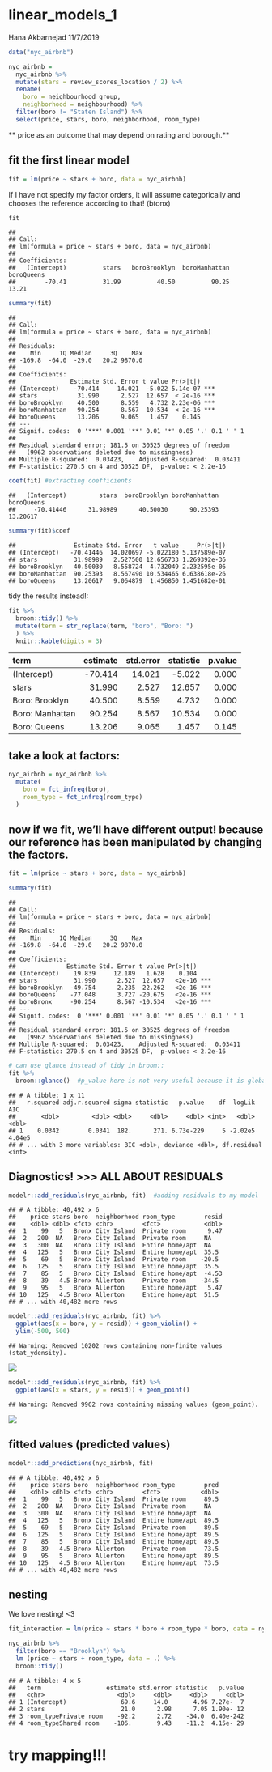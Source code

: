 linear\_models\_1
================
Hana Akbarnejad
11/7/2019

``` r
data("nyc_airbnb")

nyc_airbnb = 
  nyc_airbnb %>% 
  mutate(stars = review_scores_location / 2) %>% 
  rename(
    boro = neighbourhood_group,
    neighborhood = neighbourhood) %>% 
  filter(boro != "Staten Island") %>% 
  select(price, stars, boro, neighborhood, room_type)
```

\*\* price as an outcome that may depend on rating and borough.\*\*

## fit the first linear model

``` r
fit = lm(price ~ stars + boro, data = nyc_airbnb)
```

If I have not specify my factor orders, it will assume categorically and
chooses the reference according to that\! (btonx)

``` r
fit
```

    ## 
    ## Call:
    ## lm(formula = price ~ stars + boro, data = nyc_airbnb)
    ## 
    ## Coefficients:
    ##   (Intercept)          stars   boroBrooklyn  boroManhattan     boroQueens  
    ##        -70.41          31.99          40.50          90.25          13.21

``` r
summary(fit)
```

    ## 
    ## Call:
    ## lm(formula = price ~ stars + boro, data = nyc_airbnb)
    ## 
    ## Residuals:
    ##    Min     1Q Median     3Q    Max 
    ## -169.8  -64.0  -29.0   20.2 9870.0 
    ## 
    ## Coefficients:
    ##               Estimate Std. Error t value Pr(>|t|)    
    ## (Intercept)    -70.414     14.021  -5.022 5.14e-07 ***
    ## stars           31.990      2.527  12.657  < 2e-16 ***
    ## boroBrooklyn    40.500      8.559   4.732 2.23e-06 ***
    ## boroManhattan   90.254      8.567  10.534  < 2e-16 ***
    ## boroQueens      13.206      9.065   1.457    0.145    
    ## ---
    ## Signif. codes:  0 '***' 0.001 '**' 0.01 '*' 0.05 '.' 0.1 ' ' 1
    ## 
    ## Residual standard error: 181.5 on 30525 degrees of freedom
    ##   (9962 observations deleted due to missingness)
    ## Multiple R-squared:  0.03423,    Adjusted R-squared:  0.03411 
    ## F-statistic: 270.5 on 4 and 30525 DF,  p-value: < 2.2e-16

``` r
coef(fit) #extracting coefficients
```

    ##   (Intercept)         stars  boroBrooklyn boroManhattan    boroQueens 
    ##     -70.41446      31.98989      40.50030      90.25393      13.20617

``` r
summary(fit)$coef
```

    ##                Estimate Std. Error   t value     Pr(>|t|)
    ## (Intercept)   -70.41446  14.020697 -5.022180 5.137589e-07
    ## stars          31.98989   2.527500 12.656733 1.269392e-36
    ## boroBrooklyn   40.50030   8.558724  4.732049 2.232595e-06
    ## boroManhattan  90.25393   8.567490 10.534465 6.638618e-26
    ## boroQueens     13.20617   9.064879  1.456850 1.451682e-01

tidy the results instead\!:

``` r
fit %>% 
  broom::tidy() %>% 
  mutate(term = str_replace(term, "boro", "Boro: ")
  ) %>% 
  knitr::kable(digits = 3)
```

| term            | estimate | std.error | statistic | p.value |
| :-------------- | -------: | --------: | --------: | ------: |
| (Intercept)     | \-70.414 |    14.021 |   \-5.022 |   0.000 |
| stars           |   31.990 |     2.527 |    12.657 |   0.000 |
| Boro: Brooklyn  |   40.500 |     8.559 |     4.732 |   0.000 |
| Boro: Manhattan |   90.254 |     8.567 |    10.534 |   0.000 |
| Boro: Queens    |   13.206 |     9.065 |     1.457 |   0.145 |

## take a look at factors:

``` r
nyc_airbnb = nyc_airbnb %>% 
  mutate(
    boro = fct_infreq(boro),
    room_type = fct_infreq(room_type)
  )
```

## now if we fit, we’ll have different output\! because our reference has been manipulated by changing the factors.

``` r
fit = lm(price ~ stars + boro, data = nyc_airbnb)

summary(fit)
```

    ## 
    ## Call:
    ## lm(formula = price ~ stars + boro, data = nyc_airbnb)
    ## 
    ## Residuals:
    ##    Min     1Q Median     3Q    Max 
    ## -169.8  -64.0  -29.0   20.2 9870.0 
    ## 
    ## Coefficients:
    ##              Estimate Std. Error t value Pr(>|t|)    
    ## (Intercept)    19.839     12.189   1.628    0.104    
    ## stars          31.990      2.527  12.657   <2e-16 ***
    ## boroBrooklyn  -49.754      2.235 -22.262   <2e-16 ***
    ## boroQueens    -77.048      3.727 -20.675   <2e-16 ***
    ## boroBronx     -90.254      8.567 -10.534   <2e-16 ***
    ## ---
    ## Signif. codes:  0 '***' 0.001 '**' 0.01 '*' 0.05 '.' 0.1 ' ' 1
    ## 
    ## Residual standard error: 181.5 on 30525 degrees of freedom
    ##   (9962 observations deleted due to missingness)
    ## Multiple R-squared:  0.03423,    Adjusted R-squared:  0.03411 
    ## F-statistic: 270.5 on 4 and 30525 DF,  p-value: < 2.2e-16

``` r
# can use glance instead of tidy in broom::
fit %>% 
  broom::glance()  #p_value here is not very useful because it is global, but p_value in broom::tidy is pairwise and useful!
```

    ## # A tibble: 1 x 11
    ##   r.squared adj.r.squared sigma statistic   p.value    df  logLik    AIC
    ##       <dbl>         <dbl> <dbl>     <dbl>     <dbl> <int>   <dbl>  <dbl>
    ## 1    0.0342        0.0341  182.      271. 6.73e-229     5 -2.02e5 4.04e5
    ## # ... with 3 more variables: BIC <dbl>, deviance <dbl>, df.residual <int>

## Diagnostics\! \>\>\> ALL ABOUT RESIDUALS

``` r
modelr::add_residuals(nyc_airbnb, fit)  #adding residuals to my model
```

    ## # A tibble: 40,492 x 6
    ##    price stars boro  neighborhood room_type        resid
    ##    <dbl> <dbl> <fct> <chr>        <fct>            <dbl>
    ##  1    99   5   Bronx City Island  Private room      9.47
    ##  2   200  NA   Bronx City Island  Private room     NA   
    ##  3   300  NA   Bronx City Island  Entire home/apt  NA   
    ##  4   125   5   Bronx City Island  Entire home/apt  35.5 
    ##  5    69   5   Bronx City Island  Private room    -20.5 
    ##  6   125   5   Bronx City Island  Entire home/apt  35.5 
    ##  7    85   5   Bronx City Island  Entire home/apt  -4.53
    ##  8    39   4.5 Bronx Allerton     Private room    -34.5 
    ##  9    95   5   Bronx Allerton     Entire home/apt   5.47
    ## 10   125   4.5 Bronx Allerton     Entire home/apt  51.5 
    ## # ... with 40,482 more rows

``` r
modelr::add_residuals(nyc_airbnb, fit) %>% 
  ggplot(aes(x = boro, y = resid)) + geom_violin() +
  ylim(-500, 500)
```

    ## Warning: Removed 10202 rows containing non-finite values (stat_ydensity).

![](linear_models_1_files/figure-gfm/unnamed-chunk-7-1.png)<!-- -->

``` r
modelr::add_residuals(nyc_airbnb, fit) %>% 
  ggplot(aes(x = stars, y = resid)) + geom_point()
```

    ## Warning: Removed 9962 rows containing missing values (geom_point).

![](linear_models_1_files/figure-gfm/unnamed-chunk-7-2.png)<!-- -->

## fitted values (predicted values)

``` r
modelr::add_predictions(nyc_airbnb, fit)
```

    ## # A tibble: 40,492 x 6
    ##    price stars boro  neighborhood room_type        pred
    ##    <dbl> <dbl> <fct> <chr>        <fct>           <dbl>
    ##  1    99   5   Bronx City Island  Private room     89.5
    ##  2   200  NA   Bronx City Island  Private room     NA  
    ##  3   300  NA   Bronx City Island  Entire home/apt  NA  
    ##  4   125   5   Bronx City Island  Entire home/apt  89.5
    ##  5    69   5   Bronx City Island  Private room     89.5
    ##  6   125   5   Bronx City Island  Entire home/apt  89.5
    ##  7    85   5   Bronx City Island  Entire home/apt  89.5
    ##  8    39   4.5 Bronx Allerton     Private room     73.5
    ##  9    95   5   Bronx Allerton     Entire home/apt  89.5
    ## 10   125   4.5 Bronx Allerton     Entire home/apt  73.5
    ## # ... with 40,482 more rows

## nesting

We love nesting\!
\<3

``` r
fit_interaction = lm(price ~ stars * boro + room_type * boro, data = nyc_airbnb)  # * gives ud interaction!

nyc_airbnb %>% 
  filter(boro == "Brooklyn") %>% 
  lm (price ~ stars + room_type, data = .) %>% 
  broom::tidy()
```

    ## # A tibble: 4 x 5
    ##   term                  estimate std.error statistic   p.value
    ##   <chr>                    <dbl>     <dbl>     <dbl>     <dbl>
    ## 1 (Intercept)               69.6     14.0       4.96 7.27e-  7
    ## 2 stars                     21.0      2.98      7.05 1.90e- 12
    ## 3 room_typePrivate room    -92.2      2.72    -34.0  6.40e-242
    ## 4 room_typeShared room    -106.       9.43    -11.2  4.15e- 29

# try mapping\!\!\!
